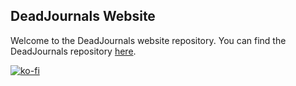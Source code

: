 
## DeadJournals Website ##

Welcome to the DeadJournals website repository. You can find the DeadJournals
repository [here](https://github.com/RodFireProductions/DeadJournals).

[![ko-fi](https://ko-fi.com/img/githubbutton_sm.svg)](https://ko-fi.com/R6R34PDMQ)
